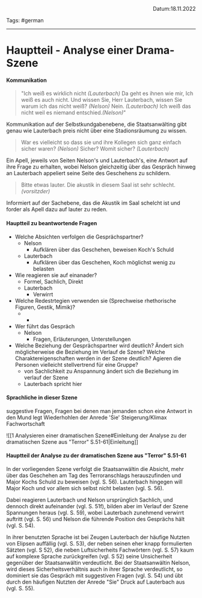 <p align="right">Datum:18.11.2022</p>

Tags: #german 

---
# Hauptteil - Analyse einer Drama-Szene
#### Kommunikation
> "Ich weiß es wirklich nicht *(Lauterbach)*
> Da geht es ihnen wie mir, Ich weiß es auch nicht. Und wissen Sie, Herr Lauterbach, wissen Sie warum ich das nicht weiß? *(Nelson)*
> Nein. *(Lauterbach)*
> Ich weiß das nicht weil es niemand entschied.*(Nelson)*"

Kommunikation auf der Selbstkundgabenebene, die Staatsanwälting gibt genau wie Lauterbach preis nicht über eine Stadionsräumung zu wissen.

> War es vielleicht so dass sie und ihre Kollegen sich ganz einfach sicher waren? *(Nelson)*
> Sicher? Womit sicher? *(Lauterbach)*

Ein Apell, jeweils von Seiten Nelson's und Lauterbach's, eine Antwort auf ihre Frage zu erhalten, wobei Nelson gleichzeitig über das Gespräch hinweg an Lauterbach appeliert seine Seite des Geschehens zu schildern.


> Bitte etwas lauter. Die akustik in diesem Saal ist sehr schlecht. *(vorsitzder)*

Informiert auf der Sachebene, das die Akustik im Saal schelcht ist und forder als Apell dazu auf lauter zu reden.

#### Hauptteil zu beantwortende Fragen
- Welche Absichten verfolgen die Gesprächspartner? 
	- Nelson
		- Aufklären über das Geschehen, beweisen Koch's Schuld
	- Lauterbach
		- Aufklären über das Geschehen, Koch möglichst wenig zu belasten
- Wie reagieren sie auf einanader?
	- Formel, Sachlich, Direkt
	- Lauterbach
		- Verwirrt
- Welche Redestrtegien verwenden sie (Sprechweise rhethorische Figuren, Gestik, Mimik)?
	- -
- Wer führt das Gespräch
	- Nelson
		- Fragen, Erläuterungen, Unterstellungen
- Welche Beziehung der Gesprächspartner wird deutlich? Ändert sich möglicherweise die Beziehung im Verlauf de Szene?  Welche Charaktereigenschaften werden in der Szene deutlich? Agieren die Personen vielleicht stellvertrend für eine Gruppe? 
	- von Sachlichkeit zu Anspannung ändert sich die Beziehung im verlauf der Szene
	- Lauterbach spricht hier 



#### Sprachliche  in dieser Szene
suggestive Fragen, Fragen bei denen man jemanden schon eine Antwort in den Mund legt
Wiederhohlen der Anrede 'Sie'
Steigerung/Klimax
Fachwortschaft


![[1 Analysieren einer dramatischen Szene#Einleitung der Analyse zu der dramatischen Szene aus "Terror" S.51-61|Einleitung]]
#### Hauptteil der Analyse zu der dramatischen Szene aus "Terror" S.51-61
In der vorliegenden Szene verfolgt die Staatsanwältin die Absicht, mehr über das Geschehen am Tag des Terroranschlags herauszufinden und Major Kochs Schuld zu beweisen (vgl. S. 56). Lauterbach hingegen will Major Koch und vor allem sich selbst nicht belasten (vgl. S. 56).

Dabei reagieren Lauterbach und Nelson ursprünglich Sachlich, und dennoch direkt aufeinander (vgl. S. 51f), bilden aber im Verlauf der Szene Spannungen heraus (vgl. S. 59), wobei Lauterbach zunehmend verwirrt auftritt (vgl. S. 56) und Nelson die führende Position des Gesprächs hält (vgl. S. 54).

In ihrer benutzten Sprache ist bei Zeugen Lauterbach der häufige Nutzten von Elipsen auffällig (vgl. S. 53), der neben seinen eher knapp formulierten Sätzten (vgl. S 52), die neben Luftsicherheits Fachwörtern (vgl. S. 57) kaum auf komplexe Sprache zurückgreifen (vgl. S 52) seine Unsicherheit  gegenüber der Staatsanwältin verdeutlicht.
Bei der Staatsanwältin Nelson, wird dieses Sicherheitsverhältnis auch in ihrer Sprache verdeutlicht, so dominiert sie das Gespräch mit suggestiven Fragen (vgl. S. 54) und übt durch den häufigen Nutzten der Anrede "Sie" Druck auf Lauterbach aus (vgl. S. 55).
